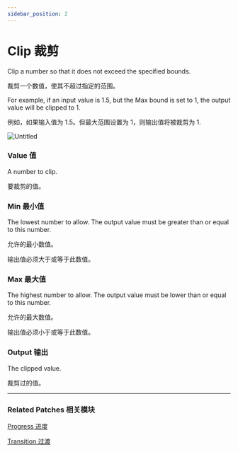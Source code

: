 ```yaml
---
sidebar_position: 2
---
```


# Clip 裁剪

Clip a number so that it does not exceed the specified bounds.

裁剪一个数值，使其不超过指定的范围。

For example, if an input value is 1.5, but the Max bound is set to 1, the output value will be clipped to 1.

例如，如果输入值为 1.5。但最大范围设置为 1，则输出值将被裁剪为 1.

![Untitled](https://s3.us-west-2.amazonaws.com/secure.notion-static.com/d9239ed6-187e-4a3d-827d-916a68ce6244/Untitled.png?X-Amz-Algorithm=AWS4-HMAC-SHA256&X-Amz-Content-Sha256=UNSIGNED-PAYLOAD&X-Amz-Credential=AKIAT73L2G45EIPT3X45%2F20220602%2Fus-west-2%2Fs3%2Faws4_request&X-Amz-Date=20220602T180823Z&X-Amz-Expires=86400&X-Amz-Signature=21f2603419bed9745f7bdaa661669a12abf57ebac1292250af7530dbce525127&X-Amz-SignedHeaders=host&response-content-disposition=filename%20%3D%22Untitled.png%22&x-id=GetObject)

### Value 值

A number to clip.

要裁剪的值。

### Min 最小值

The lowest number to allow. The output value must be greater than or equal to this number.

允许的最小数值。

输出值必须大于或等于此数值。

### Max 最大值

The highest number to allow. The output value must be lower than or equal to this number.

允许的最大数值。

输出值必须小于或等于此数值。

### Output 输出

The clipped value.

裁剪过的值。

------

### Related Patches 相关模块

[Progress 进度](https://www.notion.so/Progress-9e7dae7cad624cd9a8666d13c8d56246)

[Transition 过渡](https://www.notion.so/Transition-105402795ee34baea7dd7a6b4bb251cc)
